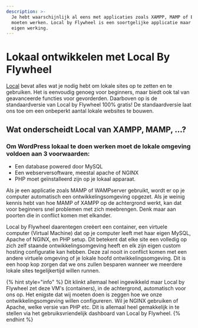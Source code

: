 ```yaml
---
description: >-
  Je hebt waarschijnlijk al eens met applicaties zoals XAMPP, MAMP of Bitname
  moeten werken. Local by Flywheel is een soortgelijke applicatie maar met zijn
  eigen werking.
---
```


# Lokaal ontwikkelen met Local By Flywheel

[Local](https://localwp.com/) bevat alles wat je nodig hebt om lokale sites op te zetten en te gebruiken. Het is eenvoudig genoeg voor beginners, maar biedt ook tal van geavanceerde functies voor gevorderden. Daarboven op is de standaardversie van Local by Flywheel 100% gratis! De standaardversie laat ons toe om een onbeperkt aantal lokale websites te bouwen.

## Wat onderscheidt Local van XAMPP, MAMP, …?

### **Om WordPress lokaal te doen werken moet de lokale omgeving voldoen aan 3 voorwaarden:**

* Een database powered door MySQL
* Een webserversoftware, meestal apache of NGINX
* PHP moet geïnstalleerd zijn op je lokaal apparaat. 

Als je een applicatie zoals MAMP of WAMPserver gebruikt, wordt er op je computer automatisch een ontwikkelingsomgeving opgezet. Als je weinig kennis hebt van hoe MAMP of XAMPP op de achtergrond werkt, kan dat voor beginners snel problemen met zich meebrengen. Denk maar aan poorten die in conflict komen met elkander.

Local by Flywheel daarentegen creëert een container, een virtuele computer \(Virtual Machine\) dat op je computer leeft met haar eigen MySQL, Apache of NGINX, en PHP setup. Dit betekent dat elke site een volledig op zich zelf staande ontwikkelingsomgeving heeft en elk zijn eigen custom hosting configuratie kan hebben. Deze zal nooit in conflict komen met een andere virtuele omgeving of je lokale hoofd ontwikkelingsomgeving. Dit is een hoop kop zorgen dat we ons zullen besparen wanneer we meerdere lokale sites tegelijkertijd willen runnen.

{% hint style="info" %}
Dit klinkt allemaal heel ingewikkeld maar Local by Flywheel zet deze VM's \(containers\), in de achtergrond, automatisch voor ons op. Het enigste dat wij moeten doen is zeggen hoe we onze ontwikkelingsomgeving willen configureren. Wil je NGINX gebruiken of Apache, welke versie van PHP etc. Dit is allemaal heel gemakkelijk in te stellen via het gebruiksvriendelijk dashboard van Local by Flywheel.
{% endhint %}


